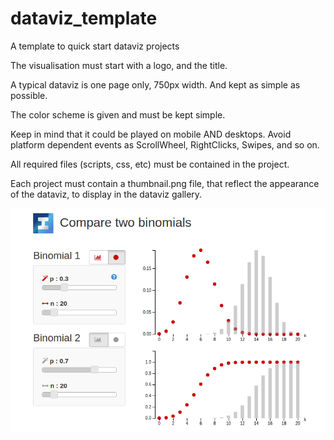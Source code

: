 # dataviz_template

A template to quick start dataviz projects

The visualisation must start with a logo, and the title.

A typical dataviz is one page only, 750px width.
And kept as simple as possible.

The color scheme is given and must be kept simple.

Keep in mind that it could be played on mobile AND desktops.
Avoid platform dependent events as ScrollWheel, RightClicks, Swipes, and so on.

All required files (scripts, css, etc) must be contained in the project.


Each project must contain a thumbnail.png file, that reflect the appearance of the dataviz, to display in the dataviz gallery.

![thumbnail](img/thumbnail.png)
